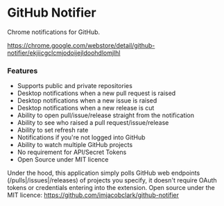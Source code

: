 # GitHub Notifier

Chrome notifications for GitHub.

https://chrome.google.com/webstore/detail/github-notifier/ekjiicgclcmjodoijejldoohdlomjlhl

### Features
- Supports public and private repositories 
- Desktop notifications when a new pull request is raised
- Desktop notifications when a new issue is raised
- Desktop notifications when a new release is cut
- Ability to open pull/issue/release straight from the notification
- Ability to see who raised a pull request/issue/release
- Ability to set refresh rate
- Notifications if you're not logged into GitHub
- Ability to watch multiple GitHub projects
- No requirement for API/Secret Tokens
- Open Source under MIT licence

Under the hood, this application simply polls GitHub web endpoints (/pulls|/issues|/releases) of projects you specify, it doesn't require OAuth tokens or credentials entering into the extension. Open source under the MIT licence: https://github.com/imjacobclark/github-notifier
